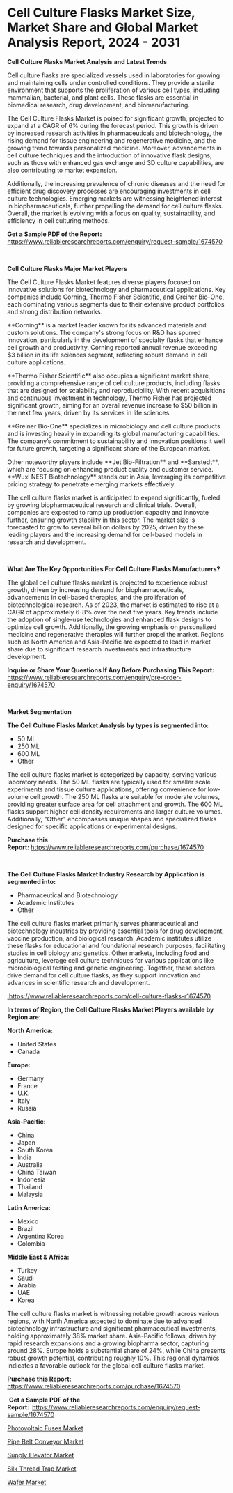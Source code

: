 <p><h1>Cell Culture Flasks Market Size, Market Share and Global Market Analysis Report, 2024 - 2031</h1></p><p><strong>Cell Culture Flasks Market Analysis and Latest Trends</strong></p>
<p><p>Cell culture flasks are specialized vessels used in laboratories for growing and maintaining cells under controlled conditions. They provide a sterile environment that supports the proliferation of various cell types, including mammalian, bacterial, and plant cells. These flasks are essential in biomedical research, drug development, and biomanufacturing.</p><p>The Cell Culture Flasks Market is poised for significant growth, projected to expand at a CAGR of 6% during the forecast period. This growth is driven by increased research activities in pharmaceuticals and biotechnology, the rising demand for tissue engineering and regenerative medicine, and the growing trend towards personalized medicine. Moreover, advancements in cell culture techniques and the introduction of innovative flask designs, such as those with enhanced gas exchange and 3D culture capabilities, are also contributing to market expansion.</p><p>Additionally, the increasing prevalence of chronic diseases and the need for efficient drug discovery processes are encouraging investments in cell culture technologies. Emerging markets are witnessing heightened interest in biopharmaceuticals, further propelling the demand for cell culture flasks. Overall, the market is evolving with a focus on quality, sustainability, and efficiency in cell culturing methods.</p></p>
<p><strong>Get a Sample PDF of the Report:&nbsp;</strong> <a href="https://www.reliableresearchreports.com/enquiry/request-sample/1674570?utm_campaign=38&utm_medium=2&utm_source=Github&utm_content=ia&utm_term=19102024&utm_id=cell-culture-flasks">https://www.reliableresearchreports.com/enquiry/request-sample/1674570</a></p>
<p>&nbsp;</p>
<p><strong>Cell Culture Flasks Major Market Players</strong></p>
<p><p>The Cell Culture Flasks Market features diverse players focused on innovative solutions for biotechnology and pharmaceutical applications. Key companies include Corning, Thermo Fisher Scientific, and Greiner Bio-One, each dominating various segments due to their extensive product portfolios and strong distribution networks.</p><p>**Corning** is a market leader known for its advanced materials and custom solutions. The company's strong focus on R&D has spurred innovation, particularly in the development of specialty flasks that enhance cell growth and productivity. Corning reported annual revenue exceeding $3 billion in its life sciences segment, reflecting robust demand in cell culture applications.</p><p>**Thermo Fisher Scientific** also occupies a significant market share, providing a comprehensive range of cell culture products, including flasks that are designed for scalability and reproducibility. With recent acquisitions and continuous investment in technology, Thermo Fisher has projected significant growth, aiming for an overall revenue increase to $50 billion in the next few years, driven by its services in life sciences.</p><p>**Greiner Bio-One** specializes in microbiology and cell culture products and is investing heavily in expanding its global manufacturing capabilities. The company’s commitment to sustainability and innovation positions it well for future growth, targeting a significant share of the European market.</p><p>Other noteworthy players include **Jet Bio-Filtration** and **Sarstedt**, which are focusing on enhancing product quality and customer service. **Wuxi NEST Biotechnology** stands out in Asia, leveraging its competitive pricing strategy to penetrate emerging markets effectively.</p><p>The cell culture flasks market is anticipated to expand significantly, fueled by growing biopharmaceutical research and clinical trials. Overall, companies are expected to ramp up production capacity and innovate further, ensuring growth stability in this sector. The market size is forecasted to grow to several billion dollars by 2025, driven by these leading players and the increasing demand for cell-based models in research and development.</p></p>
<p>&nbsp;</p>
<p><strong>What Are The Key Opportunities For Cell Culture Flasks Manufacturers?</strong></p>
<p><p>The global cell culture flasks market is projected to experience robust growth, driven by increasing demand for biopharmaceuticals, advancements in cell-based therapies, and the proliferation of biotechnological research. As of 2023, the market is estimated to rise at a CAGR of approximately 6-8% over the next five years. Key trends include the adoption of single-use technologies and enhanced flask designs to optimize cell growth. Additionally, the growing emphasis on personalized medicine and regenerative therapies will further propel the market. Regions such as North America and Asia-Pacific are expected to lead in market share due to significant research investments and infrastructure development.</p></p>
<p><strong>Inquire or Share Your Questions If Any Before Purchasing This Report:</strong> <a href="https://www.reliableresearchreports.com/enquiry/pre-order-enquiry/1674570?utm_campaign=38&utm_medium=2&utm_source=Github&utm_content=ia&utm_term=19102024&utm_id=cell-culture-flasks">https://www.reliableresearchreports.com/enquiry/pre-order-enquiry/1674570</a></p>
<p>&nbsp;</p>
<p><strong>Market Segmentation</strong></p>
<p><strong>The Cell Culture Flasks Market Analysis by types is segmented into:</strong></p>
<p><ul><li>50 ML</li><li>250 ML</li><li>600 ML</li><li>Other</li></ul></p>
<p><p>The cell culture flasks market is categorized by capacity, serving various laboratory needs. The 50 ML flasks are typically used for smaller scale experiments and tissue culture applications, offering convenience for low-volume cell growth. The 250 ML flasks are suitable for moderate volumes, providing greater surface area for cell attachment and growth. The 600 ML flasks support higher cell density requirements and larger culture volumes. Additionally, "Other" encompasses unique shapes and specialized flasks designed for specific applications or experimental designs.</p></p>
<p><strong>Purchase this Report:&nbsp;</strong><a href="https://www.reliableresearchreports.com/purchase/1674570?utm_campaign=38&utm_medium=2&utm_source=Github&utm_content=ia&utm_term=19102024&utm_id=cell-culture-flasks">https://www.reliableresearchreports.com/purchase/1674570</a></p>
<p>&nbsp;</p>
<p><strong>The Cell Culture Flasks Market Industry Research by Application is segmented into:</strong></p>
<p><ul><li>Pharmaceutical and Biotechnology</li><li>Academic Institutes</li><li>Other</li></ul></p>
<p><p>The cell culture flasks market primarily serves pharmaceutical and biotechnology industries by providing essential tools for drug development, vaccine production, and biological research. Academic institutes utilize these flasks for educational and foundational research purposes, facilitating studies in cell biology and genetics. Other markets, including food and agriculture, leverage cell culture techniques for various applications like microbiological testing and genetic engineering. Together, these sectors drive demand for cell culture flasks, as they support innovation and advances in scientific research and development.</p></p>
<p><a href="https://www.reliableresearchreports.com/cell-culture-flasks-r1674570?utm_campaign=38&utm_medium=2&utm_source=Github&utm_content=ia&utm_term=19102024&utm_id=cell-culture-flasks">&nbsp;https://www.reliableresearchreports.com/cell-culture-flasks-r1674570</a></p>
<p><strong>In terms of Region, the Cell Culture Flasks Market Players available by Region are:</strong></p>
<p>
    <p> <strong> North America: </strong>
        <ul>
            <li>United States</li>
            <li>Canada</li>
        </ul>
        </p> 
    <p> <strong> Europe: </strong>
        <ul>
            <li>Germany</li>
            <li>France</li>
            <li>U.K.</li>
            <li>Italy</li>
            <li>Russia</li>
        </ul>
        </p> 
    <p> <strong> Asia-Pacific: </strong>
        <ul>
            <li>China</li>
            <li>Japan</li>
            <li>South Korea</li>
            <li>India</li>
            <li>Australia</li>
            <li>China Taiwan</li>
            <li>Indonesia</li>
            <li>Thailand</li>
            <li>Malaysia</li>
        </ul>
        </p> 
    <p> <strong> Latin America: </strong>
        <ul>
            <li>Mexico</li>
            <li>Brazil</li>
            <li>Argentina Korea</li>
            <li>Colombia</li>
        </ul>
        </p> 
    <p> <strong> Middle East & Africa: </strong>
        <ul>
            <li>Turkey</li>
            <li>Saudi</li>
            <li>Arabia</li>
            <li>UAE</li>
            <li>Korea</li>
        </ul>
    </p>
    </p>
<p><p>The cell culture flasks market is witnessing notable growth across various regions, with North America expected to dominate due to advanced biotechnology infrastructure and significant pharmaceutical investments, holding approximately 38% market share. Asia-Pacific follows, driven by rapid research expansions and a growing biopharma sector, capturing around 28%. Europe holds a substantial share of 24%, while China presents robust growth potential, contributing roughly 10%. This regional dynamics indicates a favorable outlook for the global cell culture flasks market.</p></p>
<p><strong>Purchase this Report: </strong><a href="https://www.reliableresearchreports.com/purchase/1674570?utm_campaign=38&utm_medium=2&utm_source=Github&utm_content=ia&utm_term=19102024&utm_id=cell-culture-flasks">https://www.reliableresearchreports.com/purchase/1674570</a></p>
<p>&nbsp;<strong>Get a Sample PDF of the Report:&nbsp;&nbsp;</strong><a href="https://www.reliableresearchreports.com/enquiry/request-sample/1674570?utm_campaign=38&utm_medium=2&utm_source=Github&utm_content=ia&utm_term=19102024&utm_id=cell-culture-flasks">https://www.reliableresearchreports.com/enquiry/request-sample/1674570</a></p>
<p><strong></strong></p>
<p><p><a href="https://github.com/hegwervaemeruk/Market-Research-Report-List-1/blob/main/photovoltaic-fuses-market.md?utm_campaign=38&utm_medium=2&utm_source=Github&utm_content=ia&utm_term=19102024&utm_id=cell-culture-flasks">Photovoltaic Fuses Market</a></p><p><a href="https://issuu.com/reportprime-2/docs/pipe-belt-conveyor-market-size-2030_99aeac9d7dd14c?utm_campaign=38&utm_medium=2&utm_source=Github&utm_content=ia&utm_term=19102024&utm_id=cell-culture-flasks">Pipe Belt Conveyor Market</a></p><p><a href="https://issuu.com/reportprime-2/docs/supply-elevator-market-size-2030.pp_c03a871c4ca47a?utm_campaign=38&utm_medium=2&utm_source=Github&utm_content=ia&utm_term=19102024&utm_id=cell-culture-flasks">Supply Elevator Market</a></p><p><a href="https://github.com/mac1evjen/Market-Research-Report-List-1/blob/main/silk-thread-trap-market.md?utm_campaign=38&utm_medium=2&utm_source=Github&utm_content=ia&utm_term=19102024&utm_id=cell-culture-flasks">Silk Thread Trap Market</a></p><p><a href="https://www.linkedin.com/pulse/wafer-market-global-regional-analysis-focus-region-hffbe?utm_campaign=38&utm_medium=2&utm_source=Github&utm_content=ia&utm_term=19102024&utm_id=cell-culture-flasks">Wafer Market</a></p></p>
